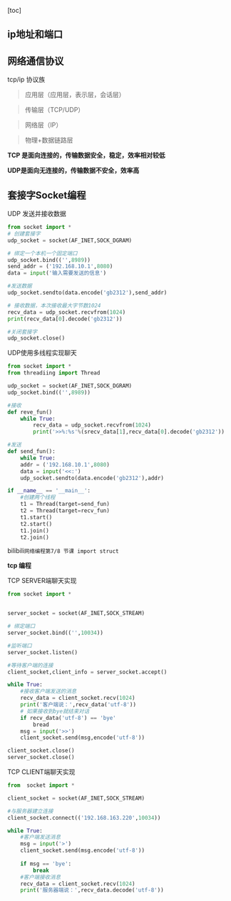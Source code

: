 <!-- toc -->
[toc]
<!-- toc -->

## ip地址和端口

## 网络通信协议

tcp/ip 协议族

> 应用层（应用层，表示层，会话层）

> 传输层（TCP/UDP）

> 网络层（IP）

> 物理+数据链路层

**TCP 是面向连接的，传输数据安全，稳定，效率相对较低**

**UDP是面向无连接的，传输数据不安全，效率高**



## 套接字Socket编程

UDP 发送并接收数据

``` python
from socket import *
# 创建套接字
udp_socket = socket(AF_INET,SOCK_DGRAM)

# 绑定一个本机一个固定端口
udp_socket.bind(('',8989))  
send_addr = ('192.168.10.1',8080)
data = input('输入需要发送的信息')

#发送数据
udp_socket.sendto(data.encode('gb2312'),send_addr)

# 接收数据，本次接收最大字节数1024
recv_data = udp_socket.recvfrom(1024) 
print(recv_data[0].decode('gb2312'))

#关闭套接字
udp_socket.close()
```



UDP使用多线程实现聊天

``` python
from socket import * 
from threadiing import Thread

udp_socket = socket(AF_INET,SOCK_DGRAM)
udp_socket.bind(('',8989))

#接收
def reve_fun()
	while True:
        recv_data = udp_socket.recvfrom(1024)
        print('>>%:%s'%(srecv_data[1],recv_data[0].decode('gb2312'))

#发送
def send_fun():
	while True:
    addr = ('192.168.10.1',8080)
    data = input('<<:')
    udp_socket.sendto(data.encode('gb2312'),addr)

if __name__ == '__main__':
	#创建两个线程
	t1 = Thread(target=send_fun)
	t2 = Thread(target=recv_fun)
	t1.start()
	t2.start()
	t1.join()
	t2.join()
```

bilibili`网络编程第7/8 节课 import struct` 



**tcp 编程**

TCP SERVER端聊天实现

``` python
from socket import *


server_socket = socket(AF_INET,SOCK_STREAM)

# 绑定端口
server_socket.bind(('',10034))

#监听端口
server_socket.listen()

#等待客户端的连接
client_socket,client_info = server_socket.accept()

while True:
    #接收客户端发送的消息
    recv_data = client_socket.recv(1024)
    print('客户端说：',recv_data('utf-8'))
    # 如果接收到bye就结束对话
    if recv_data('utf-8') == 'bye'
        bread
    msg = input('>>')
    client_socket.send(msg,encode('utf-8'))

client_socket.close()
server_socket.close()
```

TCP CLIENT端聊天实现

``` python
from  socket import *

client_socket = socket(AF_INET,SOCK_STREAM)

#与服务器建立连接
client_socket.connect(('192.168.163.220',10034))

while True:
    #客户端发送消息
    msg = input('>')
    client_socket.send(msg.encode('utf-8'))
	
    if msg == 'bye':
        break
    #客户端接收消息
    recv_data = client_socket.recv(1024)
    print('服务器端说：',recv_data.decode('utf-8'))
```





